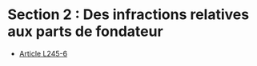 # Section 2 : Des infractions relatives aux parts de fondateur

- [Article L245-6](article-l245-6.md)

